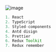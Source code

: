 
![image](https://github.com/user-attachments/assets/c371d7f9-ab8c-4eb3-b0fc-c2c3aec320b3)

```java
1. React
2. TypeScript
3. Styled-components
4. Antd disign
5. Prettier
6. Redux Toolkit
7. Redux remember
```
